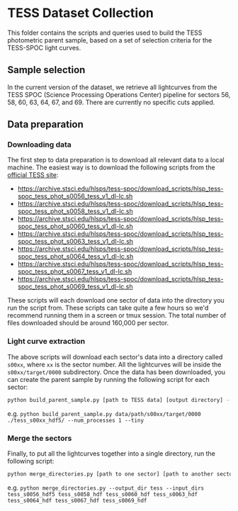 # TESS Dataset Collection

This folder contains the scripts and queries used to build the TESS photometric parent sample, based on 
a set of selection criteria for the TESS-SPOC light curves.

## Sample selection

In the current version of the dataset, we retrieve all lightcurves from the TESS SPOC (Science Processing Operations Center) pipeline for sectors 56, 58, 60, 63, 64, 67, and 69. There are currently no specific cuts applied.

## Data preparation

### Downloading data

The first step to data preparation is to download all relevant data to a local machine. The easiest way is to download the following scripts from the [official TESS site](https://archive.stsci.edu/hlsp/tess-spoc):
- https://archive.stsci.edu/hlsps/tess-spoc/download_scripts/hlsp_tess-spoc_tess_phot_s0056_tess_v1_dl-lc.sh
- https://archive.stsci.edu/hlsps/tess-spoc/download_scripts/hlsp_tess-spoc_tess_phot_s0058_tess_v1_dl-lc.sh
- https://archive.stsci.edu/hlsps/tess-spoc/download_scripts/hlsp_tess-spoc_tess_phot_s0060_tess_v1_dl-lc.sh
- https://archive.stsci.edu/hlsps/tess-spoc/download_scripts/hlsp_tess-spoc_tess_phot_s0063_tess_v1_dl-lc.sh
- https://archive.stsci.edu/hlsps/tess-spoc/download_scripts/hlsp_tess-spoc_tess_phot_s0064_tess_v1_dl-lc.sh
- https://archive.stsci.edu/hlsps/tess-spoc/download_scripts/hlsp_tess-spoc_tess_phot_s0067_tess_v1_dl-lc.sh
- https://archive.stsci.edu/hlsps/tess-spoc/download_scripts/hlsp_tess-spoc_tess_phot_s0069_tess_v1_dl-lc.sh

These scripts will each download one sector of data into the directory you run the script from. These scripts can take quite a few hours so we'd recommend running them in a screen or tmux session. The total number of files downloaded should be around 160,000 per sector.

### Light curve extraction

The above scripts will download each sector's data into a directory called `s00xx`, where `xx` is the sector number. All the lightcurves will be inside the `s00xx/target/0000` subdirectory. Once the data has been downloaded, you can create the parent sample by running the following script for each sector:
```bash
python build_parent_sample.py [path to TESS data] [output directory] --num_processes [1] [--tiny];
```
e.g. `python build_parent_sample.py data/path/s00xx/target/0000 ./tess_s00xx_hdf5/ --num_processes 1 --tiny`

### Merge the sectors

Finally, to put all the lightcurves together into a single directory, run the following script:
```bash
python merge_directories.py [path to one sector] [path to another sector] ...
```
e.g. `python merge_directories.py --output_dir tess --input_dirs tess_s0056_hdf5 tess_s0058_hdf tess_s0060_hdf tess_s0063_hdf tess_s0064_hdf tess_s0067_hdf tess_s0069_hdf`

